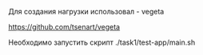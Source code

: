 Для создания нагрузки использовал - vegeta

https://github.com/tsenart/vegeta

Необходимо запустить скрипт 
./task1/test-app/main.sh